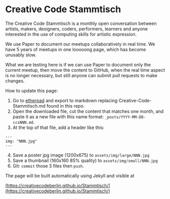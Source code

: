 # Creative Code Stammtisch

The Creative Code Stammtisch is a monthly open conversation between artists, makers, designers, coders, performers, learners and anyone interested in the use of computing skills for artistic expression.

We use Paper to document our meetups collaboratively in real time.
We have 5 years of meetups in one looooong page, which has become unusably slow.

What we are testing here is if we can use Paper to document only the current meetup, then move the content to GitHub, when the real time aspect is no longer necessary, but still anyone can submit pull requests to make changes.

How to update this page:

1. Go to [etherpad](https://funprogramming.org/pad/p/ccs) and export to markdown replacing Creative-Code-Stammtisch.md found in this repo.
2. Open the downloaded file, cut the content that matches one month, and paste
   it as a new file with this name format: `_posts/YYYY-MM-DD-ccsNNN.md`.
3. At the top of that file, add a header like this:
```
---
img: "NNN.jpg"
---
```
4. Save a poster jpg image (1200x675) to `assets/img/large/NNN.jpg`
5. Save a thumbnail (160x160 85% quality) to `assets/img/small/NNN.jpg`
6. Git: `commit` those 3 files then `push`.

The page will be built automatically using Jekyll and visible at

[https://creativecodeberlin.github.io/Stammtisch/](https://creativecodeberlin.github.io/Stammtisch/)

